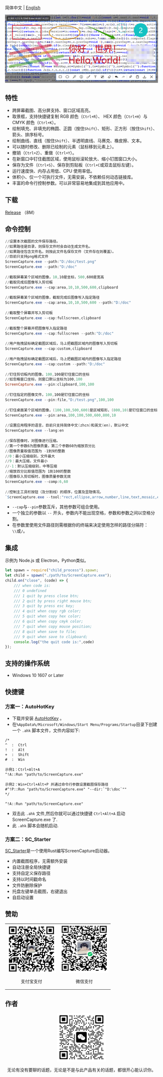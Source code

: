 简体中文 | [English](./ReadMe.en.md)

![banner](./Doc/banner.png)

## 特性

- 跨屏幕截图、高分屏支持、窗口区域高亮。
- 取景框，支持快捷键复制 RGB 颜色（`Ctrl+R`）、 HEX 颜色（`Ctrl+H`）与 CMYK 颜色（`Ctrl+K`）。
- 绘制填充、非填充的椭圆、正圆（按住`Shift`）、矩形、正方形（按住`Shift`）、箭头、排序标号。
- 绘制曲线、直线（按住`Shift`）、半透明直线、马赛克、橡皮擦、文本。
- 可以随时修改、删除已绘制的元素（鼠标移到元素上）。
- 撤销（`Ctrl+Z`）、重做（`Ctrl+Y`）。
- 在新窗口中钉住截图区域，使用鼠标滚轮放大、缩小钉图窗口大小。
- 保存为文件（`Ctrl+S`）、保存到剪贴板（`Ctrl+C`或双击鼠标左键）。
- 运行速度快、内存占用低、CPU 使用率低。
- 体积小、仅一个可执行文件，无需安装，不依赖任何动态链接库。
- 丰富的命令行控制参数。可以非常容易地集成到其他应用中。

## 下载

[Release](https://github.com/xland/ScreenCapture/releases/) （8M）

## 命令控制

```powershell
//设置本次截图的文件保存路径。
//如果路径是目录，则保存文件时会自动生成文件名。
//如果路径包含文件名，则按此文件名保存文件（文件存在则覆盖）。
//目前只支持png格式文件
ScreenCapture.exe --path:"D:/doc/test.png"
ScreenCapture.exe --path:"D:/doc"

//截取屏幕某个区域的图像，10,10是坐标，500,600是宽高
//截取完成后图像写入剪切板
ScreenCapture.exe --cap:area,10,10,500,600,clipboard

//截取屏幕某个区域的图像，截取完成后图像写入指定路径
ScreenCapture.exe --cap:area,10,10,500,600 --path:"D:/doc"

//截取整个屏幕并写入剪切板
ScreenCapture.exe --cap:fullscreen,clipboard

//截取整个屏幕并把图像写入指定路径
ScreenCapture.exe --cap:fullscreen --path:"D:/doc"

//用户拖拽鼠标确定截图区域后，马上把截图区域内的图像写入剪切板
ScreenCapture.exe --cap:custom,clipboard

//用户拖拽鼠标确定截图区域后，马上把截图区域内的图像写入指定路径
ScreenCapture.exe --cap:custom --path:"D:/doc"

//钉住剪切板内的图像，100,100是钉住窗口的坐标
//如忽略窗口坐标，则窗口默认坐标为100,100
ScreenCapture.exe --pin:clipboard,100,100

//钉住指定的图像文件，100,100是钉住窗口的坐标
ScreenCapture.exe --pin:file,"D:/test.png",100,100

//钉住桌面某个区域的图像，(100,100,500,600)是区域矩形，(800,10)是钉住窗口的坐标
ScreenCapture.exe --pin:area,100,100,500,600,800,10

//设置应用程序的语言，目前只支持简体中文(zhcn)和英文(en)，默认中文
ScreenCapture.exe --lang:en

//保存图像时，对图像进行压缩。
//第一个参数6为图像质量，第二个参数60为缩放百分比
//图像质量取值范围为 -1到9的整数
//0：最小压缩级别，文件最大
//9：最大压缩，文件最小
//-1：默认压缩级别，中等压缩
//缩放百分比取值范围为 1到100的整数
//图像存入剪切板时，图像质量参数无效
ScreenCapture.exe --comp:6,60

//控制主工具栏按钮（及分割线）的顺序，位置及显隐情况。
`ScreenCapture.exe --tool:"rect,ellipse,arrow,number,line,text,mosaic,eraser,|,undo,redo,|,pin,clipboard,save,close"`
```

- `--cap`与`--pin`参数互斥，其他参数可组合使用。
- 一个独立的参数以 `--` 开头，参数内不能出现空格，参数和参数之间以空格分割。
- 在参数里使用文件路径则需根据你的终端来决定使用怎样的路径分隔符：`\\`或`/`。

## 集成

示例为 Node.js 或 Electron，Python类似。

```js
let spawn = require("child_process").spawn;
let child = spawn("./path/to/ScreenCapture.exe");
child.on("close", (code) => {
    /// when code is:
    /// 0 undefined
    /// 1 quit by press close btn;
    /// 2 quit by press right mouse btn;
    /// 3 quit by press esc key;
    /// 4 quit when copy rgb color;
    /// 5 quit when copy hex color;
    /// 6 quit when copy cmyk color;
    /// 7 quit when copy mouse position;
    /// 8 quit when save to file;
    /// 9 quit when save to clipboard;
    console.log("the quit code is:",code)
});
```

## 支持的操作系统

- Windows 10 1607 or Later

## 快捷键

### 方案一：AutoHotKey

- 下载并安装 [AutoHotKey](https://www.autohotkey.com/) 。
- 在`%AppData%/Microsoft/Windows/Start Menu/Programs/Startup`目录下创建一个 `.ahk` 脚本文件，文件内容如下:

```ahk
/*
^  :  Ctrl
!  :  Alt
+  :  Shift
#  :  Win

示例1：Ctrl+Alt+A 
^!A::Run "path/to/ScreenCapture.exe"

示例2：Win+Ctrl+Alt+P 并通过命令行参数设置截图保存路径
#^!P::Run "path/to/ScreenCapture.exe" "--dir:`"D:\doc`""
*/

^!A::Run "path/to/ScreenCapture.exe"
```

- 双击此 `.ahk` 文件,然后你就可以通过快捷键 `Ctrl+Alt+A` 启动 ScreenCapture.exe 了.
- 此 `.ahk` 脚本会随机启动.

### 方案二：SC_Starter

[SC_Starter](https://github.com/Mikachu2333/sc_starter/)是一个使用Rust编写ScreenCapture启动器。

- 内置截图程序，无需额外安装
- 自动注册全局快捷键
- 支持自定义保存路径
- 支持以时间戳命名
- 文件防删除保护
- 托盘左键单击截图，右键退出
- 自启动设置

## 赞助

<table width="100%">
  <tr>
    <td align="center" width="50%">
      <img src="./Doc/alipay.jpg" width="160" height="160"><br>
      <p>支付宝支付</p>
    </td>
    <td align="center" width="50%">
      <img src="./Doc/wechat.png" width="160" height="160"><br>
      <p>微信支付</p>
    </td>
  </tr>
</table>

## 作者

<div style="text-align:center">
<img alt="wechat qrcode" src="./Doc/author.jpg" style="width:160px;height:160px;" />
<p>无论有没有要聊的话题，无论是不是与此产品有关的话题，都很开心能认识你。</p>
</div>